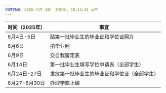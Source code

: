 ```yaml
---
创建时间: 2025-六月-4日  星期三, 10:13:34 上午
---
```

| 时间（2025年）  | 事宜                     |
| ---------- | ---------------------- |
| 6月4日-5日    | 贴第一批毕业生的毕业证和学位证照片      |
| 6月6日       | 拍毕业照                   |
| 6月9日       | 交自我鉴定表                 |
| 6月14日      | 第一批毕业生填写学位申请表（全部学生）    |
| 6月24日-27日  | 发放第一批毕业生的毕业证和学位证（全部学生） |
| 6月27-6月30日 | 办理学籍上编                 |
